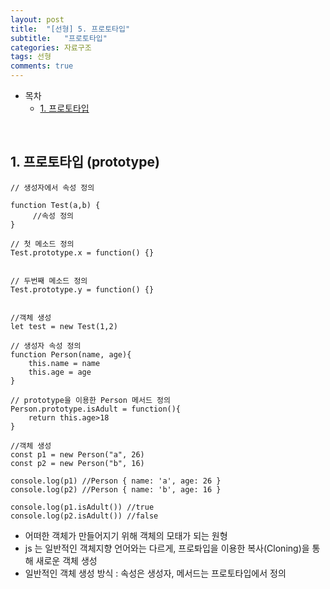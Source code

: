 ```yaml
---
layout: post
title:  "[선형] 5. 프로토타입"
subtitle:   "프로토타입"
categories: 자료구조
tags: 선형
comments: true
---
```


- 목차
  - [1. 프로토타입](#)

<br>

## 1. 프로토타입 (prototype)

```
// 생성자에서 속성 정의

function Test(a,b) {
     //속성 정의
}

// 첫 메소드 정의
Test.prototype.x = function() {}


// 두번째 메소드 정의
Test.prototype.y = function() {}


//객체 생성
let test = new Test(1,2)
```

````
// 생성자 속성 정의
function Person(name, age){
    this.name = name
    this.age = age
}

// prototype을 이용한 Person 메서드 정의
Person.prototype.isAdult = function(){
    return this.age>18
}

//객체 생성
const p1 = new Person("a", 26)
const p2 = new Person("b", 16) 

console.log(p1) //Person { name: 'a', age: 26 }
console.log(p2) //Person { name: 'b', age: 16 }

console.log(p1.isAdult()) //true
console.log(p2.isAdult()) //false
````


- 어떠한 객체가 만들어지기 위해 객체의 모태가 되는 원형
- js 는 일반적인 객체지향 언어와는 다르게, 프로톼입을 이용한 복사(Cloning)을 통해 새로운 객체 생성
- 일반적인 객체 생성 방식 : 속성은 생성자, 메서드는 프로토타입에서 정의


